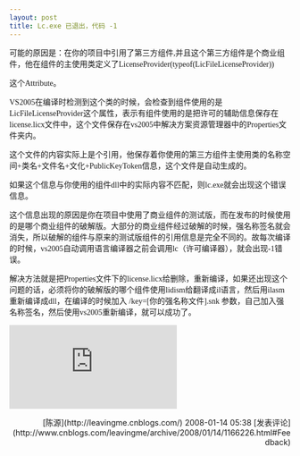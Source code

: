 ```yaml
---
layout: post
title: Lc.exe 已退出，代码 -1
---
```

<font face="Verdana">可能的原因是：在你的项目中引用了第三方组件,并且这个第三方组件是个商业组件，他在组件的主使用类定义了LicenseProvider(typeof(LicFileLicenseProvider))

这个Attribute。</font>

<font face="Verdana">VS2005在编译时检测到这个类的时候，会检查到组件使用的是LicFileLicenseProvider这个属性，表示有组件使用的是把许可的辅助信息保存在license.licx文件中，这个文件保存在vs2005中解决方案资源管理器中的Properties文件夹内。

这个文件的内容实际上是个引用，他保存着你使用的第三方组件主使用类的名称空间+类名+文件名+文化+PublicKeyToken信息，这个文件是自动生成的。

如果这个信息与你使用的组件dll中的实际内容不匹配，则lc.exe就会出现这个错误信息。</font>

<font face="Verdana">这个信息出现的原因是你在项目中使用了商业组件的测试版，而在发布的时候使用的是哪个商业组件的破解版。大部分的商业组件经过破解的时候，强名称签名就会消失，所以破解的组件与原来的测试版组件的引用信息是完全不同的。故每次编译的时候，vs2005自动调用语言编译器之前会调用lc（许可编译器），就会出现-1错误。</font>

<font face="Verdana">解决方法就是把Properties文件下的license.licx给删除，重新编译，如果还出现这个问题的话，必须将你的破解版的哪个组件使用lidism给翻译成il语言，然后用ilasm重新编译成dll，在编译的时候加入 /key=[你的强名称文件].snk 参数，自己加入强名称签名，然后使用vs2005重新编译，就可以成功了。</font>

![](http://www.cnblogs.com/leavingme/aggbug/1166226.html)

<div align="right">[陈源](http://leavingme.cnblogs.com/) 2008-01-14 05:38 [发表评论](http://www.cnblogs.com/leavingme/archive/2008/01/14/1166226.html#Feedback)</div>